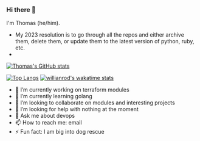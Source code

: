 ### Hi there 👋

I'm Thomas (he/him).
- My 2023 resolution is to go through all the repos and either archive them, delete them, or update them to the latest version of python, ruby, etc.
- 
[![Thomas's GitHub stats](https://github-readme-stats.vercel.app/api?username=thomasvincent&count_private=true&show_icons=true)](https://github.com/thomasvincent/github-readme-stats)

[![Top Langs](https://github-readme-stats.vercel.app/api/top-langs/?username=thomasvincent)](https://github.com/thomasvincent/github-readme-stats)
[![willianrod's wakatime stats](https://github-readme-stats.vercel.app/api/wakatime?username=thomasvincent)](https://github.com/thomasvincent/github-readme-stats)


- 🔭 I’m currently working on terraform modules
- 🌱 I’m currently learning golang
- 👯 I’m looking to collaborate on modules and interesting projects
- 🤔 I’m looking for help with nothing at the moment
- 💬 Ask me about devops
- 📫 How to reach me: email
- ⚡ Fun fact: I am big into dog rescue
